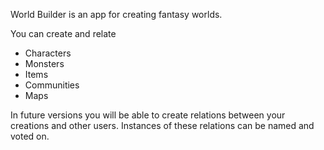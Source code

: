 World Builder is an app for creating fantasy worlds.

You can create and relate
- Characters
- Monsters
- Items
- Communities
- Maps

In future versions you will be able to create relations
between your creations and other users. Instances of
these relations can be named and voted on.

